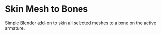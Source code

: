 # Skin Mesh to Bones
Simple Blender add-on to skin all selected meshes to a bone on the active armature.


